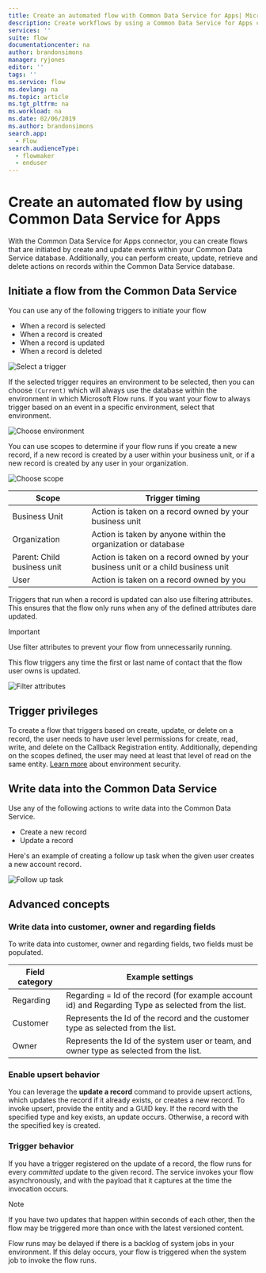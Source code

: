 ```yaml
---
title: Create an automated flow with Common Data Service for Apps| Microsoft Docs
description: Create workflows by using a Common Data Service for Apps connection and Microsoft Flow
services: ''
suite: flow
documentationcenter: na
author: brandonsimons
manager: ryjones
editor: ''
tags: ''
ms.service: flow
ms.devlang: na
ms.topic: article
ms.tgt_pltfrm: na
ms.workload: na
ms.date: 02/06/2019
ms.author: brandonsimons
search.app: 
  - Flow
search.audienceType: 
  - flowmaker
  - enduser
---
```

# Create an automated flow by using Common Data Service for Apps

With the Common Data Service for Apps connector, you can create flows that are initiated by create and update events within your Common Data Service database. Additionally, you can perform create, update, retrieve and delete actions on records within the Common Data Service database.

## Initiate a flow from the Common Data Service

You can use any of the following triggers to initiate your flow

- When a record is selected
- When a record is created
- When a record is updated
- When a record is deleted

![Select a trigger](./media/cds-connector/Triggers.png)

If the selected trigger requires an environment to be selected, then you can choose `(Current)` which will always use the database within the environment in which Microsoft Flow runs. If you want your flow to always trigger based on an event in a specific environment, select that environment.

![Choose environment](./media/cds-connector/Environments.png)

You can use scopes to determine if your flow runs if you create a new record, if a new record is created by a user within your business unit, or if a new record is created by any user in your organization.

![Choose scope](./media/cds-connector/Scopes.png)

|Scope|Trigger timing|
| --- | --- |
|Business Unit|Action is taken on a record owned by your business unit|
|Organization|Action is taken by anyone within the organization or database|
|Parent: Child business unit|Action is taken on a record owned by your business unit or a child business unit|
|User|Action is taken on a record owned by you|

Triggers that run when a record is updated can also use filtering attributes. This ensures that the flow only runs when any of the defined attributes dare updated.

> [!IMPORTANT]
> Use filter attributes to prevent your flow from unnecessarily running.

This flow triggers any time the first or last name of contact that the flow user owns is updated.

![Filter attributes](./media/cds-connector/FilterAttributes.png)

## Trigger privileges

To create a flow that triggers based on create, update, or delete on a record, the user needs to have user level permissions for create, read, write, and delete on the Callback Registration entity. Additionally, depending on the scopes defined, the user may need at least that level of read on the same entity.  [Learn more](https://docs.microsoft.com/power-platform/admin/database-security) about environment security.

## Write data into the Common Data Service

Use any of the following actions to write data into the Common Data Service.

- Create a new record
- Update a record

Here's an example of creating a follow up task when the given user creates a new account record.  

![Follow up task](./media/cds-connector/Regarding.png)

## Advanced concepts

### Write data into customer, owner and regarding fields

To write data into customer, owner and regarding fields, two fields must be populated.

| Field category | Example settings |
| --- | --- |
| Regarding | Regarding = Id of the record (for example account id) and Regarding Type as selected from the list. |
| Customer | Represents the Id of the record and the customer type as selected from the list. |
| Owner | Represents the Id of the system user or team, and owner type as selected from the list. |

### Enable upsert behavior

You can leverage the **update a record** command to provide upsert actions, which updates the record if it already exists, or creates a new record. To invoke upsert, provide the entity and a GUID key. If the record with the specified type and key exists, an update occurs. Otherwise, a record with the specified key is created.

### Trigger behavior

If you have a trigger registered on the update of a record, the flow runs for every *committed* update to the given record. The service invokes your flow asynchronously, and with the payload that it captures at the time the invocation occurs.

> [!NOTE]
> If you have two updates that happen within seconds of each other, then the flow may be triggered more than once with the latest versioned content.

Flow runs may be delayed if there is a backlog of system jobs in your environment.  If this delay occurs, your flow is triggered when the system job to invoke the flow runs.
